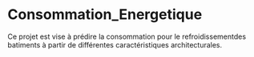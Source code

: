 # Consommation_Energetique
Ce projet est vise à prédire la consommation pour le refroidissementdes batiments à partir de différentes caractéristiques architecturales.  
